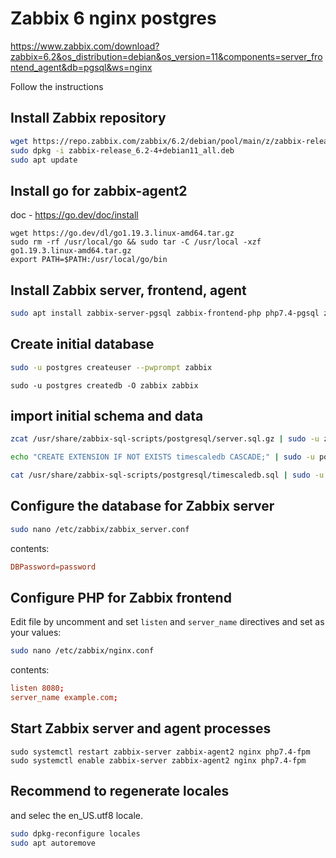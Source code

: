 # Zabbix 6 nginx postgres

https://www.zabbix.com/download?zabbix=6.2&os_distribution=debian&os_version=11&components=server_frontend_agent&db=pgsql&ws=nginx

Follow the instructions

## Install Zabbix repository

```bash
wget https://repo.zabbix.com/zabbix/6.2/debian/pool/main/z/zabbix-release/zabbix-release_6.2-4%2Bdebian11_all.deb
sudo dpkg -i zabbix-release_6.2-4+debian11_all.deb
sudo apt update
```

## Install go for zabbix-agent2
doc - https://go.dev/doc/install

```
wget https://go.dev/dl/go1.19.3.linux-amd64.tar.gz
sudo rm -rf /usr/local/go && sudo tar -C /usr/local -xzf go1.19.3.linux-amd64.tar.gz
export PATH=$PATH:/usr/local/go/bin

```

## Install Zabbix server, frontend, agent

```bash
sudo apt install zabbix-server-pgsql zabbix-frontend-php php7.4-pgsql zabbix-nginx-conf zabbix-sql-scripts zabbix-agent2
```

## Create initial database

```bash
sudo -u postgres createuser --pwprompt zabbix
```
```
sudo -u postgres createdb -O zabbix zabbix
```

## import initial schema and data

```bash
zcat /usr/share/zabbix-sql-scripts/postgresql/server.sql.gz | sudo -u zabbix psql zabbix
```
```bash
echo "CREATE EXTENSION IF NOT EXISTS timescaledb CASCADE;" | sudo -u postgres psql zabbix
```

```bash
cat /usr/share/zabbix-sql-scripts/postgresql/timescaledb.sql | sudo -u zabbix psql zabbix
```

## Configure the database for Zabbix server

```bash
sudo nano /etc/zabbix/zabbix_server.conf
```

contents:

```conf
DBPassword=password
```

## Configure PHP for Zabbix frontend
Edit file by uncomment and set `listen` and `server_name` directives and set as your values:

```bash
sudo nano /etc/zabbix/nginx.conf
```

contents:

```conf
listen 8080;
server_name example.com;
```

## Start Zabbix server and agent processes
```
sudo systemctl restart zabbix-server zabbix-agent2 nginx php7.4-fpm
sudo systemctl enable zabbix-server zabbix-agent2 nginx php7.4-fpm
```

## Recommend to regenerate locales
and selec the en_US.utf8 locale.
```bash
sudo dpkg-reconfigure locales
sudo apt autoremove
```